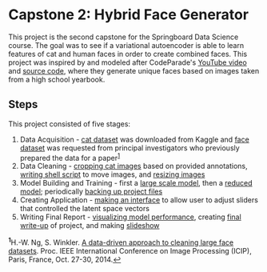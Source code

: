 # Capstone 2: Hybrid Face Generator

This project is the second capstone for the Springboard Data Science course. The goal was to see if a variational autoencoder is able to learn features of cat and human faces in order to create combined faces. This project was inspired by and modeled after CodeParade's [YouTube video](https://www.youtube.com/watch?v=4VAkrUNLKSo&t=3s) and [source code](https://github.com/HackerPoet/FaceEditor), where they generate unique faces based on images taken from a high school yearbook.

## Steps

This project consisted of five stages:

1. Data Acquisition - [cat dataset](https://www.kaggle.com/crawford/cat-dataset/data) was downloaded from Kaggle and [face dataset](http://vintage.winklerbros.net/facescrub.html) was requested from principal investigators who previously prepared the data for a paper<sup name="a1">[1](#f1)</sup> 
2. Data Cleaning - [cropping cat images](https://github.com/rashmi-raviprasad/springboard/blob/master/faces_capstone2/cat_preprocessing.py) based on provided annotations, [writing shell script](https://github.com/rashmi-raviprasad/springboard/blob/master/faces_capstone2/human_preprocessing.sh) to move images, and [resizing images](https://github.com/rashmi-raviprasad/springboard/blob/master/faces_capstone2/resize.ipynb)
3. Model Building and Training - first a [large scale model](https://github.com/rashmi-raviprasad/springboard/blob/master/faces_capstone2/faces_decoder_large.ipynb), then a [reduced model](https://github.com/rashmi-raviprasad/springboard/blob/master/faces_capstone2/faces_decoder_reduced.ipynb); periodically [backing up project files](https://github.com/rashmi-raviprasad/springboard/blob/master/faces_capstone2/push_to_git.ipynb)
4. Creating Application - [making an interface](https://github.com/rashmi-raviprasad/springboard/blob/master/faces_capstone2/application.py) to allow user to adjust sliders that controlled the latent space vectors
5. Writing Final Report - [visualizing model performance](https://github.com/rashmi-raviprasad/springboard/blob/master/faces_capstone2/model_performance.ipynb), creating [final write-up](https://github.com/rashmi-raviprasad/springboard/blob/master/faces_capstone2/Capstone%202%20Final%20Report.pdf) of project, and making [slideshow](https://github.com/rashmi-raviprasad/springboard/blob/master/faces_capstone2/Capstone%202%20Presentation.pptx)

<sup><b name="f1">1</b></sup>H.-W. Ng, S. Winkler. [A data-driven approach to cleaning large face datasets](http://vintage.winklerbros.net/Publications/icip2014a.pdf). Proc. IEEE International Conference on Image Processing (ICIP), Paris, France, Oct. 27-30, 2014.[↩](#a1)
